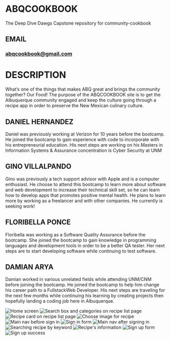 # ABQCOOKBOOK

The Deep Dive Dawgs Capstone repository for community-cookbook

## EMAIL

### abqcookbook@gmail.com

# DESCRIPTION

What’s one of the things that makes ABQ great and brings the community together? Our Food!
The purpose of the ABQCOOKBOOK site is to get the Albuquerque community engaged and keep the culture going through a recipe app in order to preserve the New Mexican culinary culture. 

## DANIEL HERNANDEZ

Daniel was previously working at Verizon for 10 years before the bootcamp. He joined the bootcamp to gain experience with code to incorporate with his entrepreneurial education. His next steps are working on his Masters in Information Systems & Assurance concentration is Cyber Security at UNM

## GINO VILLALPANDO

Gino was previously a tech support advisor with Apple and is a computer enthusiast. He choose to attend this bootcamp to learn more about software and web development to increase their technical skill set, so he can learn how to develop apps that promotes positive mental health. He plans to learn more by working as a freelancer and with other companies. He currently is seeking work!

## FLORIBELLA PONCE

Floribella was working as a Software Quality Assurance before the bootcamp. She joined the bootcamp to gain knowledge in programming languages and development tools in order to be a better QA tester. Her next steps are to start developing software while continuing to test software.

## DAMIAN ARYA

Damian worked in various unrelated fields while attending UNM/CNM before joining the bootcamp. He joined the bootcamp to help him change his career path to a FullstackWeb Developer. His next steps are traveling for the next few months while continuing his learning by creating projects then hopefully landing a coding job here in Albuquerque.

![Home screen](/app-contest-documentation/IMG_3286.PNG)
![Search box and categories on recipe list page](/app-contest-documentation/IMG_3287.PNG)
![Recipe card on recipe list page](/app-contest-documentation/IMG_3288.PNG)
![Choose image for recipe](/app-contest-documentation/IMG_3290.PNG)
![Main nav before sign in](/app-contest-documentation/IMG_3291.PNG)
![Sign in form](/app-contest-documentation/IMG_3292.PNG)
![Main nav after signing in](/app-contest-documentation/IMG_3293.PNG)
![Searching recipe by keyword](/app-contest-documentation/IMG_3294.PNG)
![Recipe's information](/app-contest-documentation/IMG_3295.PNG)
![Sign up form](/app-contest-documentation/IMG_3297.PNG)
![Sign up success](/app-contest-documentation/IMG_3298.PNG)